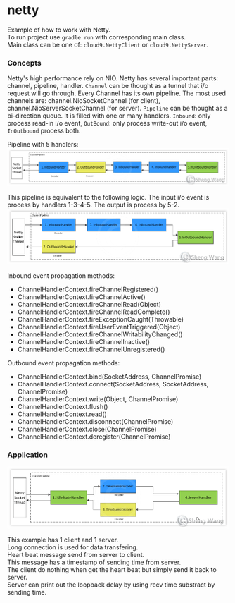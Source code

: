# netty

Example of how to work with Netty.<br/>
To run project use `gradle run` with corresponding main class.<br/>
Main class can be one of: `cloud9.NettyClient` or `cloud9.NettyServer`.

### Concepts

Netty's high performance rely on NIO.
Netty has several important parts: channel, pipeline, handler.
`Channel` can be thought as a tunnel that i/o request will go through. Every Channel has its own pipeline.
The most used channels are: channel.NioSocketChannel (for client), channel.NioServerSocketChannel (for server).
`Pipeline` can be thought as a bi-direction queue. It is filled with one or many handlers.
`Inbound`: only process read-in i/o event, `OutBound`: only process write-out i/o event, `InOutbound` process both.

Pipeline with 5 handlers:
<img src="static/netty-01.png"/>

This pipeline is equivalent to the following logic.
The input i/o event is process by handlers 1-3-4-5. The output is process by 5-2.
<img src="static/netty-02.png"/>

Inbound event propagation methods:
- ChannelHandlerContext.fireChannelRegistered()
- ChannelHandlerContext.fireChannelActive()
- ChannelHandlerContext.fireChannelRead(Object)
- ChannelHandlerContext.fireChannelReadComplete()
- ChannelHandlerContext.fireExceptionCaught(Throwable)
- ChannelHandlerContext.fireUserEventTriggered(Object)
- ChannelHandlerContext.fireChannelWritabilityChanged()
- ChannelHandlerContext.fireChannelInactive()
- ChannelHandlerContext.fireChannelUnregistered()

Outbound event propagation methods:
- ChannelHandlerContext.bind(SocketAddress, ChannelPromise)
- ChannelHandlerContext.connect(SocketAddress, SocketAddress, ChannelPromise)
- ChannelHandlerContext.write(Object, ChannelPromise)
- ChannelHandlerContext.flush()
- ChannelHandlerContext.read()
- ChannelHandlerContext.disconnect(ChannelPromise)
- ChannelHandlerContext.close(ChannelPromise)
- ChannelHandlerContext.deregister(ChannelPromise)

### Application

<img src="static/netty-03.png"/>

This example has 1 client and 1 server.<br/>
Long connection is used for data transfering.<br/>
Heart beat message send from server to client.<br/>
This message has a timestamp of sending time from server.<br/>
The client do nothing when get the heart beat but simply send it back to server.<br/>
Server can print out the loopback delay by using recv time substract by sending time.
